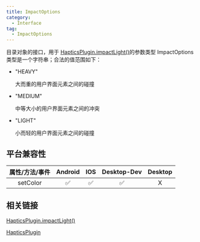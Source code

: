 ```yaml
---
title: ImpactOptions
category:
  - Interface
tag:
  - ImpactOptions
---
```


目录对象的接口，用于 [HapticsPlugin.impactLight()](../../plugin/haptics/impact-light.md)的参数类型
ImpactOptions 类型是一个字符串；合法的值范围如下：

- "HEAVY"

  大而重的用户界面元素之间的碰撞

- "MEDIUM"

  中等大小的用户界面元素之间的冲突

- "LIGHT"

  小而轻的用户界面元素之间的碰撞


## 平台兼容性

| 属性/方法/事件 | Android | IOS | Desktop-Dev | Desktop |
|:------------:|:-------:|:---:|:-----------:|:-------:|
| setColor     | ✅      | ✅  | ✅          | X       |

## 相关链接

[HapticsPlugin.impactLight()](../../plugin/haptics/impact-light.md)

[HapticsPlugin](../../plugin/haptics/index.md)
